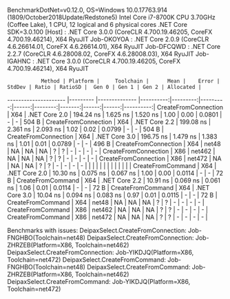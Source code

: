 
BenchmarkDotNet=v0.12.0, OS=Windows 10.0.17763.914 (1809/October2018Update/Redstone5)
Intel Core i7-8700K CPU 3.70GHz (Coffee Lake), 1 CPU, 12 logical and 6 physical cores
.NET Core SDK=3.0.100
  [Host]     : .NET Core 3.0.0 (CoreCLR 4.700.19.46205, CoreFX 4.700.19.46214), X64 RyuJIT
  Job-OKOYOA : .NET Core 2.0.9 (CoreCLR 4.6.26614.01, CoreFX 4.6.26614.01), X64 RyuJIT
  Job-DFCQWD : .NET Core 2.2.7 (CoreCLR 4.6.28008.02, CoreFX 4.6.28008.03), X64 RyuJIT
  Job-IGAHNC : .NET Core 3.0.0 (CoreCLR 4.700.19.46205, CoreFX 4.700.19.46214), X64 RyuJIT


               Method | Platform |     Toolchain |      Mean |    Error |   StdDev | Ratio | RatioSD |  Gen 0 | Gen 1 | Gen 2 | Allocated |
--------------------- |--------- |-------------- |----------:|---------:|---------:|------:|--------:|-------:|------:|------:|----------:|
 CreateFromConnection |      X64 | .NET Core 2.0 | 194.24 ns | 1.625 ns | 1.520 ns |  1.00 |    0.00 | 0.0801 |     - |     - |     504 B |
 CreateFromConnection |      X64 | .NET Core 2.2 | 199.08 ns | 2.361 ns | 2.093 ns |  1.02 |    0.02 | 0.0799 |     - |     - |     504 B |
 CreateFromConnection |      X64 | .NET Core 3.0 | 196.75 ns | 1.479 ns | 1.383 ns |  1.01 |    0.01 | 0.0789 |     - |     - |     496 B |
 CreateFromConnection |      X64 |         net48 |        NA |       NA |       NA |     ? |       ? |      - |     - |     - |         - |
 CreateFromConnection |      X86 |        net462 |        NA |       NA |       NA |     ? |       ? |      - |     - |     - |         - |
 CreateFromConnection |      X86 |        net472 |        NA |       NA |       NA |     ? |       ? |      - |     - |     - |         - |
                      |          |               |           |          |          |       |         |        |       |       |           |
    CreateFromCommand |      X64 | .NET Core 2.0 |  10.30 ns | 0.075 ns | 0.067 ns |  1.00 |    0.00 | 0.0114 |     - |     - |      72 B |
    CreateFromCommand |      X64 | .NET Core 2.2 |  10.91 ns | 0.069 ns | 0.061 ns |  1.06 |    0.01 | 0.0114 |     - |     - |      72 B |
    CreateFromCommand |      X64 | .NET Core 3.0 |  10.04 ns | 0.094 ns | 0.083 ns |  0.97 |    0.01 | 0.0115 |     - |     - |      72 B |
    CreateFromCommand |      X64 |         net48 |        NA |       NA |       NA |     ? |       ? |      - |     - |     - |         - |
    CreateFromCommand |      X86 |        net462 |        NA |       NA |       NA |     ? |       ? |      - |     - |     - |         - |
    CreateFromCommand |      X86 |        net472 |        NA |       NA |       NA |     ? |       ? |      - |     - |     - |         - |

Benchmarks with issues:
  DeipaxSelect.CreateFromConnection: Job-FNGHBO(Toolchain=net48)
  DeipaxSelect.CreateFromConnection: Job-ZHRZEB(Platform=X86, Toolchain=net462)
  DeipaxSelect.CreateFromConnection: Job-YIKDJQ(Platform=X86, Toolchain=net472)
  DeipaxSelect.CreateFromCommand: Job-FNGHBO(Toolchain=net48)
  DeipaxSelect.CreateFromCommand: Job-ZHRZEB(Platform=X86, Toolchain=net462)
  DeipaxSelect.CreateFromCommand: Job-YIKDJQ(Platform=X86, Toolchain=net472)
